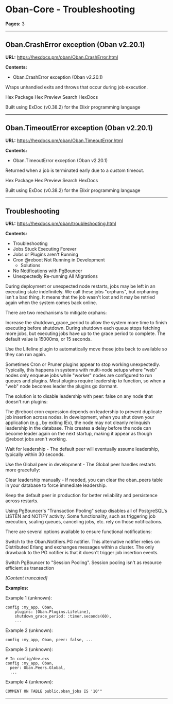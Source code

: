 # Oban-Core - Troubleshooting

**Pages:** 3

---

## Oban.CrashError exception (Oban v2.20.1)

**URL:** https://hexdocs.pm/oban/Oban.CrashError.html

**Contents:**
- Oban.CrashError exception (Oban v2.20.1)

Wraps unhandled exits and throws that occur during job execution.

Hex Package Hex Preview Search HexDocs

Built using ExDoc (v0.38.2) for the Elixir programming language

---

## Oban.TimeoutError exception (Oban v2.20.1)

**URL:** https://hexdocs.pm/oban/Oban.TimeoutError.html

**Contents:**
- Oban.TimeoutError exception (Oban v2.20.1)

Returned when a job is terminated early due to a custom timeout.

Hex Package Hex Preview Search HexDocs

Built using ExDoc (v0.38.2) for the Elixir programming language

---

## Troubleshooting

**URL:** https://hexdocs.pm/oban/troubleshooting.html

**Contents:**
- Troubleshooting
- Jobs Stuck Executing Forever
- Jobs or Plugins aren't Running
- Cron @reboot Not Running in Development
  - Solutions
- No Notifications with PgBouncer
- Unexpectedly Re-running All Migrations

During deployment or unexpected node restarts, jobs may be left in an executing state indefinitely. We call these jobs "orphans", but orphaning isn't a bad thing. It means that the job wasn't lost and it may be retried again when the system comes back online.

There are two mechanisms to mitigate orphans:

Increase the shutdown_grace_period to allow the system more time to finish executing before shutdown. During shutdown each queue stops fetching more jobs, but executing jobs have up to the grace period to complete. The default value is 15000ms, or 15 seconds.

Use the Lifeline plugin to automatically move those jobs back to available so they can run again.

Sometimes Cron or Pruner plugins appear to stop working unexpectedly. Typically, this happens in systems with multi-node setups where "web" nodes only enqueue jobs while "worker" nodes are configured to run queues and plugins. Most plugins require leadership to function, so when a "web" node becomes leader the plugins go dormant.

The solution is to disable leadership with peer: false on any node that doesn't run plugins:

The @reboot cron expression depends on leadership to prevent duplicate job insertion across nodes. In development, when you shut down your application (e.g., by exiting IEx), the node may not cleanly relinquish leadership in the database. This creates a delay before the node can become leader again on the next startup, making it appear as though @reboot jobs aren't working.

Wait for leadership - The default peer will eventually assume leadership, typically within 30 seconds.

Use the Global peer in development - The Global peer handles restarts more gracefully:

Clear leadership manually - If needed, you can clear the oban_peers table in your database to force immediate leadership.

Keep the default peer in production for better reliability and persistence across restarts.

Using PgBouncer's "Transaction Pooling" setup disables all of PostgreSQL's LISTEN and NOTIFY activity. Some functionality, such as triggering job execution, scaling queues, canceling jobs, etc. rely on those notifications.

There are several options available to ensure functional notifications:

Switch to the Oban.Notifiers.PG notifier. This alternative notifier relies on Distributed Erlang and exchanges messages within a cluster. The only drawback to the PG notifier is that it doesn't trigger job insertion events.

Switch PgBouncer to "Session Pooling". Session pooling isn't as resource efficient as transaction

*[Content truncated]*

**Examples:**

Example 1 (unknown):
```unknown
config :my_app, Oban,
    plugins: [Oban.Plugins.Lifeline],
    shutdown_grace_period: :timer.seconds(60),
    ...
```

Example 2 (unknown):
```unknown
config :my_app, Oban, peer: false, ...
```

Example 3 (unknown):
```unknown
# In config/dev.exs
config :my_app, Oban,
  peer: Oban.Peers.Global,
  ...
```

Example 4 (unknown):
```unknown
COMMENT ON TABLE public.oban_jobs IS '10'"
```

---
